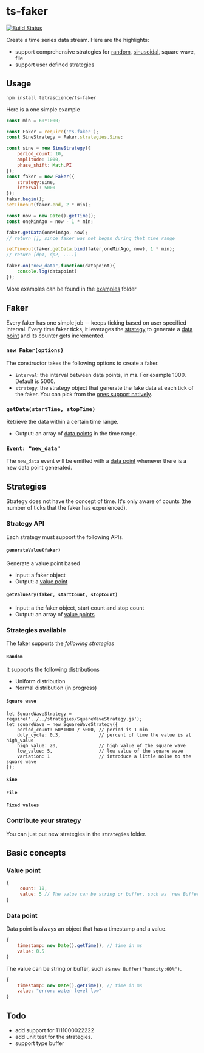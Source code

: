 # ts-faker
[![Build Status](https://travis-ci.org/tetrascience/ts-faker.svg?branch=master)](https://travis-ci.org/tetrascience/ts-faker)

Create a time series data stream. Here are the highlights:
 
* support comprehensive strategies for [random](#random), [sinusoidal](#sine), square wave, file
* support user defined strategies 

## Usage
```bash
npm install tetrascience/ts-faker
```

Here is a one simple example
```javascript
const min = 60*1000;

const Faker = require('ts-faker');
const SineStrategy = Faker.strategies.Sine;

const sine = new SineStrategy({
    period_count: 10,
    amplitude: 1000,
    phase_shift: Math.PI
});
const faker = new Faker({
    strategy:sine,
    interval: 5000
});
faker.begin();
setTimeout(faker.end, 2 * min);

const now = new Date().getTime();
const oneMinAgo = now - 1 * min;

faker.getData(oneMinAgo, now); 
// return [], since faker was not began during that time range

setTimeout(faker.getData.bind(faker,oneMinAgo, now), 1 * min);
// return [dp1, dp2, ....] 

faker.on("new_data",function(datapoint){
    console.log(datapoint)
});
```

More examples can be found in the [examples](/examples) folder

## Faker
Every faker has one simple job -- keeps ticking based on user specified interval. 
Every time faker ticks, it leverages the [strategy](#strategies) to generate a [data point](#data-point) 
and its counter gets incremented. 

### `new Faker(options)`
The constructor takes the following options to create a faker. 
* `interval`: the interval between data points, in ms. For example 1000. Default is 5000.
* `strategy`: the strategy object that generate the fake data at each tick of the faker. 
You can pick from the [ones support natively](#Strategies).

### `getData(startTime, stopTime)`
Retrieve the data within a certain time range.
* Output: an array of [data points](#data-point) in the time range. 

### `Event: "new_data"`
The `new_data` event will be emitted with a [data point](#data-point) whenever there is a 
new data point generated.  

## Strategies
Strategy does not have the concept of time. It's only aware of counts (the number of ticks that the faker has experienced).

### Strategy API
Each strategy must support the following APIs.

#### `generateValue(faker)`
Generate a value point based 
* Input: a faker object
* Output: a [value point](#value-point)

#### `getValueAry(faker, startCount, stopCount)`
* Input: a the faker object, start count and stop count
* Output: an array of [value points](#value-point)



### Strategies available
The faker supports the *following strategies*
#### `Random`
It supports the following distributions
  * Uniform distribution 
  * Normal distribution (in progress)

#### `Square wave`

```
let SquareWaveStrategy = require('../../strategies/SquareWaveStrategy.js');
let squareWave = new SquareWaveStrategy({
    period_count: 60*1000 / 5000, // period is 1 min
    duty_cycle: 0.3,              // percent of time the value is at high_value
    high_value: 20,               // high value of the square wave
    low_value: 5,                 // low value of the square wave
    variation: 1                  // introduce a little noise to the square wave
});
```

#### `Sine`
#### `File`
#### `Fixed values`

### Contribute your strategy
You can just put new strategies in the `strategies` folder. 



## Basic concepts

### Value point 
```javascript
{ 
     count: 10,
     value: 5 // The value can be string or buffer, such as `new Buffer("humdity:60%")`. 
}
``` 
### Data point 
Data point is always an object that has a timestamp and a value.
```javascript
{
    timestamp: new Date().getTime(), // time in ms 
    value: 0.5
}
```

The value can be string or buffer, such as `new Buffer("humdity:60%")`. 
```javascript
{
    timestamp: new Date().getTime(), // time in ms
    value: "error: water level low"
}
```

## Todo 
* add support for 1111000022222
* add unit test for the strategies.
* support type buffer
